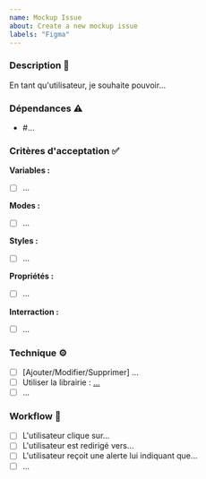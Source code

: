 ```yaml
---
name: Mockup Issue
about: Create a new mockup issue
labels: "Figma"
---
```


### Description 📝

En tant qu'utilisateur, je souhaite pouvoir...

### Dépendances ⚠️
- #...

### Critères d'acceptation ✅

**Variables :**
- [ ] ...

**Modes :**
- [ ] ...

**Styles :**
- [ ] ...

**Propriétés :**
- [ ] ...

**Interraction :**
- [ ] ...

### Technique ⚙️

- [ ] [Ajouter/Modifier/Supprimer] ...
- [ ] Utiliser la librairie : [...](url)
- [ ] ...

### Workflow 🔄

- [ ] L'utilisateur clique sur...
- [ ] L'utilisateur est redirigé vers...
- [ ] L'utilisateur reçoit une alerte lui indiquant que...
- [ ] ...
